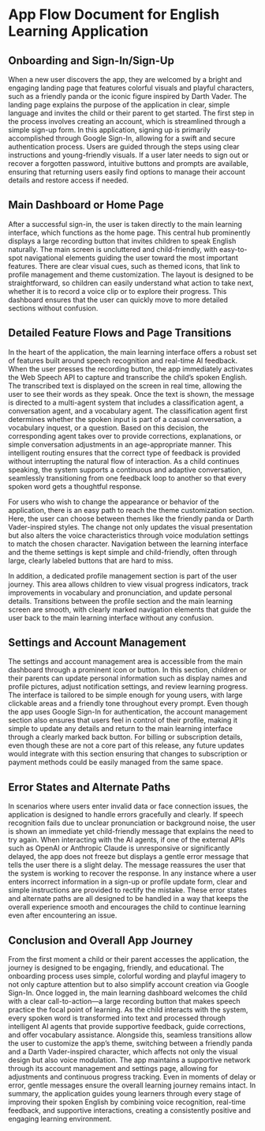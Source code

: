 # App Flow Document for English Learning Application

## Onboarding and Sign-In/Sign-Up

When a new user discovers the app, they are welcomed by a bright and engaging landing page that features colorful visuals and playful characters, such as a friendly panda or the iconic figure inspired by Darth Vader. The landing page explains the purpose of the application in clear, simple language and invites the child or their parent to get started. The first step in the process involves creating an account, which is streamlined through a simple sign-up form. In this application, signing up is primarily accomplished through Google Sign-In, allowing for a swift and secure authentication process. Users are guided through the steps using clear instructions and young-friendly visuals. If a user later needs to sign out or recover a forgotten password, intuitive buttons and prompts are available, ensuring that returning users easily find options to manage their account details and restore access if needed.

## Main Dashboard or Home Page

After a successful sign-in, the user is taken directly to the main learning interface, which functions as the home page. This central hub prominently displays a large recording button that invites children to speak English naturally. The main screen is uncluttered and child-friendly, with easy-to-spot navigational elements guiding the user toward the most important features. There are clear visual cues, such as themed icons, that link to profile management and theme customization. The layout is designed to be straightforward, so children can easily understand what action to take next, whether it is to record a voice clip or to explore their progress. This dashboard ensures that the user can quickly move to more detailed sections without confusion.

## Detailed Feature Flows and Page Transitions

In the heart of the application, the main learning interface offers a robust set of features built around speech recognition and real-time AI feedback. When the user presses the recording button, the app immediately activates the Web Speech API to capture and transcribe the child’s spoken English. The transcribed text is displayed on the screen in real time, allowing the user to see their words as they speak. Once the text is shown, the message is directed to a multi-agent system that includes a classification agent, a conversation agent, and a vocabulary agent. The classification agent first determines whether the spoken input is part of a casual conversation, a vocabulary inquest, or a question. Based on this decision, the corresponding agent takes over to provide corrections, explanations, or simple conversation adjustments in an age-appropriate manner. This intelligent routing ensures that the correct type of feedback is provided without interrupting the natural flow of interaction. As a child continues speaking, the system supports a continuous and adaptive conversation, seamlessly transitioning from one feedback loop to another so that every spoken word gets a thoughtful response.

For users who wish to change the appearance or behavior of the application, there is an easy path to reach the theme customization section. Here, the user can choose between themes like the friendly panda or Darth Vader-inspired styles. The change not only updates the visual presentation but also alters the voice characteristics through voice modulation settings to match the chosen character. Navigation between the learning interface and the theme settings is kept simple and child-friendly, often through large, clearly labeled buttons that are hard to miss.

In addition, a dedicated profile management section is part of the user journey. This area allows children to view visual progress indicators, track improvements in vocabulary and pronunciation, and update personal details. Transitions between the profile section and the main learning screen are smooth, with clearly marked navigation elements that guide the user back to the main learning interface without any confusion.

## Settings and Account Management

The settings and account management area is accessible from the main dashboard through a prominent icon or button. In this section, children or their parents can update personal information such as display names and profile pictures, adjust notification settings, and review learning progress. The interface is tailored to be simple enough for young users, with large clickable areas and a friendly tone throughout every prompt. Even though the app uses Google Sign-In for authentication, the account management section also ensures that users feel in control of their profile, making it simple to update any details and return to the main learning interface through a clearly marked back button. For billing or subscription details, even though these are not a core part of this release, any future updates would integrate with this section ensuring that changes to subscription or payment methods could be easily managed from the same space.

## Error States and Alternate Paths

In scenarios where users enter invalid data or face connection issues, the application is designed to handle errors gracefully and clearly. If speech recognition fails due to unclear pronunciation or background noise, the user is shown an immediate yet child-friendly message that explains the need to try again. When interacting with the AI agents, if one of the external APIs such as OpenAI or Anthropic Claude is unresponsive or significantly delayed, the app does not freeze but displays a gentle error message that tells the user there is a slight delay. The message reassures the user that the system is working to recover the response. In any instance where a user enters incorrect information in a sign-up or profile update form, clear and simple instructions are provided to rectify the mistake. These error states and alternate paths are all designed to be handled in a way that keeps the overall experience smooth and encourages the child to continue learning even after encountering an issue.

## Conclusion and Overall App Journey

From the first moment a child or their parent accesses the application, the journey is designed to be engaging, friendly, and educational. The onboarding process uses simple, colorful wording and playful imagery to not only capture attention but to also simplify account creation via Google Sign-In. Once logged in, the main learning dashboard welcomes the child with a clear call-to-action—a large recording button that makes speech practice the focal point of learning. As the child interacts with the system, every spoken word is transformed into text and processed through intelligent AI agents that provide supportive feedback, guide corrections, and offer vocabulary assistance. Alongside this, seamless transitions allow the user to customize the app’s theme, switching between a friendly panda and a Darth Vader-inspired character, which affects not only the visual design but also voice modulation. The app maintains a supportive network through its account management and settings page, allowing for adjustments and continuous progress tracking. Even in moments of delay or error, gentle messages ensure the overall learning journey remains intact. In summary, the application guides young learners through every stage of improving their spoken English by combining voice recognition, real-time feedback, and supportive interactions, creating a consistently positive and engaging learning environment.
